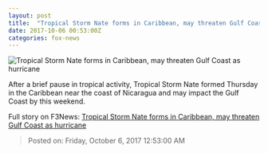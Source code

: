 ```yaml
---
layout: post
title:  "Tropical Storm Nate forms in Caribbean, may threaten Gulf Coast as hurricane"
date: 2017-10-06 00:53:00Z
categories: fox-news
---
```


![Tropical Storm Nate forms in Caribbean, may threaten Gulf Coast as hurricane](http://a57.foxnews.com/images.foxnews.com/content/dam/fox-news/images/2017/10/05/nate-path.jpg.img.png/0/0/1507202672334.png?ve=1)

After a brief pause in tropical activity, Tropical Storm Nate formed Thursday in the Caribbean near the coast of Nicaragua and may impact the Gulf Coast by this weekend.


Full story on F3News: [Tropical Storm Nate forms in Caribbean, may threaten Gulf Coast as hurricane](http://www.f3nws.com/n/TKqMjC)

> Posted on: Friday, October 6, 2017 12:53:00 AM
